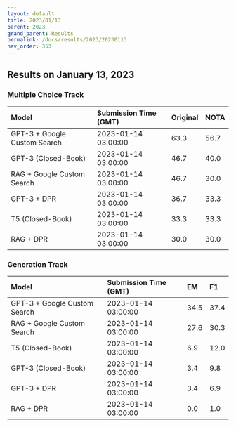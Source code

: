 ```yaml
---
layout: default
title: 2023/01/13
parent: 2023
grand_parent: Results
permalink: /docs/results/2023/20230113
nav_order: 353
---
```


## Results on January 13, 2023

### Multiple Choice Track

| Model        | Submission Time (GMT) | Original | NOTA | 
|:-------------|:---------|:---------|:-----|
|GPT-3 + Google Custom Search|2023-01-14 03:00:00|63.3|56.7|
|GPT-3 (Closed-Book)|2023-01-14 03:00:00|46.7|40.0|
|RAG + Google Custom Search|2023-01-14 03:00:00|46.7|30.0|
|GPT-3 + DPR|2023-01-14 03:00:00|36.7|33.3|
|T5 (Closed-Book)|2023-01-14 03:00:00|33.3|33.3|
|RAG + DPR|2023-01-14 03:00:00|30.0|30.0|



### Generation Track

| Model        | Submission Time (GMT) | EM | F1 | 
|:-------------|:---------|:---------|:-----|
|GPT-3 + Google Custom Search|2023-01-14 03:00:00|34.5|37.4|
|RAG + Google Custom Search|2023-01-14 03:00:00|27.6|30.3|
|T5 (Closed-Book)|2023-01-14 03:00:00|6.9|12.0|
|GPT-3 (Closed-Book)|2023-01-14 03:00:00|3.4|9.8|
|GPT-3 + DPR|2023-01-14 03:00:00|3.4|6.9|
|RAG + DPR|2023-01-14 03:00:00|0.0|1.0|

